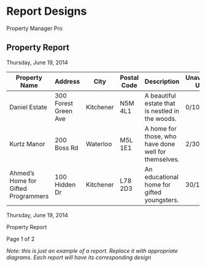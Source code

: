 # Report Designs

Property Manager Pro

## Property Report

Thursday, June 19, 2014

|Property Name|Address|City|Postal Code|Description|Unavailable Units|Available Units|
|---|---|---|---|---|---|---|
|Daniel Estate|300 Forest Green Ave|Kitchener|N5M 4L1|A beautiful estate that is nestled in the woods.|0/10|10/10|
|Kurtz Manor|200 Boss Rd|Waterloo|M5L 1E1|A home for those, who have done well for themselves.|2/30|28/30|
|Ahmed’s Home for Gifted Programmers|100 Hidden Dr|Kitchener|L78 2D3|An educational home for gifted youngsters.|30/100|70/100|

Thursday, June 19, 2014

Property Report

Page 1 of 2

_Note: this is just an example of a report. Replace it with appropriate diagrams. Each report will have its corresponding design_